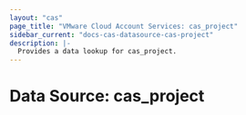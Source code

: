 ```yaml
---
layout: "cas"
page_title: "VMware Cloud Account Services: cas_project"
sidebar_current: "docs-cas-datasource-cas-project"
description: |-
  Provides a data lookup for cas_project.
---
```


# Data Source: cas\_project

